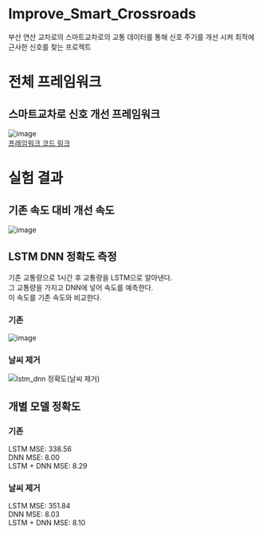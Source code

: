 # Improve_Smart_Crossroads
부산 연산 교차로의 스마트교차로의 교통 데이터를 통해 신호 주기를 개선 시켜 최적에 근사한 신호를 찾는 프로젝트

# 전체 프레임워크
## 스마트교차로 신호 개선 프레임워크
![image](https://github.com/025792/Improve_Smart_Crossroads/assets/145456342/3e0f96b4-ac0d-4f60-9c9d-2af6a0c912d6)  
[프레임워크 코드 링크](https://github.com/choibumku00/Improve_Smart_Crossroads/blob/main/%EC%8A%A4%EB%A7%88%ED%8A%B8%EA%B5%90%EC%B0%A8%EB%A1%9C_%EC%8B%A0%ED%98%B8_%EA%B0%9C%EC%84%A0_%ED%94%84%EB%A0%88%EC%9E%84%EC%9B%8C%ED%81%AC.ipynb)

# 실험 결과
## 기존 속도 대비 개선 속도 
![image](https://github.com/choibumku00/Improve_Smart_Crossroads/assets/101037541/f20bdd33-015e-4ff8-a5a8-d6c34cf1800e)

## LSTM DNN 정확도 측정
기존 교통량으로 1시간 후 교통량을 LSTM으로 알아낸다.  
그 교통량을 가지고 DNN에 넣어 속도를 예측한다.  
이 속도를 기존 속도와 비교한다.  
### 기존
![image](https://github.com/choibumku00/Improve_Smart_Crossroads/assets/101037541/e504634c-5a4e-46fa-b14e-5907e188bfd8)

### 날씨 제거
![lstm_dnn 정확도(날씨 제거)](https://github.com/choibumku00/Improve_Smart_Crossroads/assets/101037541/eea813fc-b3b4-4cbc-8d70-70f4dd80b87f)


## 개별 모델 정확도
### 기존
LSTM MSE: 338.56  
DNN MSE: 8.00  
LSTM + DNN MSE: 8.29  

### 날씨 제거
LSTM MSE: 351.84  
DNN MSE: 8.03  
LSTM + DNN MSE: 8.10  
